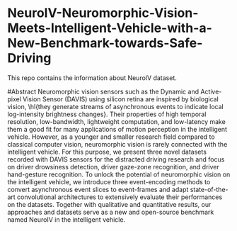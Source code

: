 # NeuroIV-Neuromorphic-Vision-Meets-Intelligent-Vehicle-with-a-New-Benchmark-towards-Safe-Driving
This repo contains the information about NeuroIV dataset.

#Abstract
Neuromorphic vision sensors such as the Dynamic and Active-pixel Vision Sensor (DAVIS) using silicon retina are inspired by biological vision, \hl{they generate streams of asynchronous events to indicate local log-intensity brightness changes}. Their properties of high temporal resolution, low-bandwidth, lightweight computation, and low-latency make them a good fit for many applications of motion perception in the intelligent vehicle. However, as a younger and smaller research field compared to classical computer vision, neuromorphic vision is rarely connected with the intelligent vehicle. For this purpose, we present three novel datasets recorded with DAVIS sensors for the distracted driving research and focus on driver drowsiness detection,  driver gaze-zone recognition, and driver hand-gesture recognition. To unlock the potential of neuromorphic vision on the intelligent vehicle, we introduce three event-encoding methods to convert asynchronous event slices to event-frames and adapt state-of-the-art convolutional architectures to extensively evaluate their performances on the datasets. Together with qualitative and quantitative results, our approaches and datasets serve as a new and open-source benchmark named NeuroIV in the intelligent vehicle.

